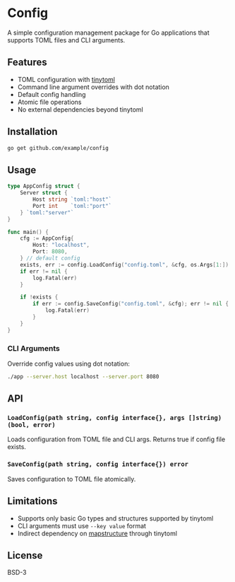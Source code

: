 # Config

A simple configuration management package for Go applications that supports TOML files and CLI arguments.

## Features

- TOML configuration with [tinytoml](https://github.com/LixenWraith/tinytoml)
- Command line argument overrides with dot notation
- Default config handling
- Atomic file operations
- No external dependencies beyond tinytoml

## Installation

```bash
go get github.com/example/config
```

## Usage

```go
type AppConfig struct {
    Server struct {
        Host string `toml:"host"`
        Port int    `toml:"port"`
    } `toml:"server"`
}

func main() {
    cfg := AppConfig{
        Host: "localhost",
        Port: 8080,
    } // default config
    exists, err := config.LoadConfig("config.toml", &cfg, os.Args[1:])
    if err != nil {
        log.Fatal(err)
    }

    if !exists {
        if err := config.SaveConfig("config.toml", &cfg); err != nil {
            log.Fatal(err)
        }
    }
}
```

### CLI Arguments

Override config values using dot notation:
```bash
./app --server.host localhost --server.port 8080
```

## API

### `LoadConfig(path string, config interface{}, args []string) (bool, error)`
Loads configuration from TOML file and CLI args. Returns true if config file exists.

### `SaveConfig(path string, config interface{}) error`
Saves configuration to TOML file atomically.

## Limitations

- Supports only basic Go types and structures supported by tinytoml
- CLI arguments must use `--key value` format
- Indirect dependency on [mapstructure](https://github.com/mitchellh/mapstructure) through tinytoml

## License

BSD-3